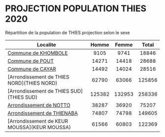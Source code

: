 # PROJECTION POPULATION THIES 2020
	
Répartition de la population de THIES projection selon le sexe
	
| Localite  | Homme | Femme | Total |
| --------- |:-----:|:-----:|:-----:|
| [Commune de KHOMBOLE](KHOMBOLE) | 9105 | 9741 | 18846 |
| [Commune de POUT](POUT) | 14271 | 14418 | 28688 |
| [Commune de CAYAR](CAYAR) | 14492 | 14024 | 28516 |
| [Arrondissement de THIES NORD](THIES NORD) | 62790 | 63066 | 125856 |
| [Arrondissement de THIES SUD](THIES SUD) | 125382 | 132953 | 258336 |
| [Arrondissement de NOTTO](NOTTO) | 38287 | 36920 | 75207 |
| [Arrondissement de THIENABA](THIENABA) | 74807 | 74798 | 149605 |
| [Arrondissement de KEUR MOUSSA](KEUR MOUSSA) | 61566 | 60803 | 122369 |
